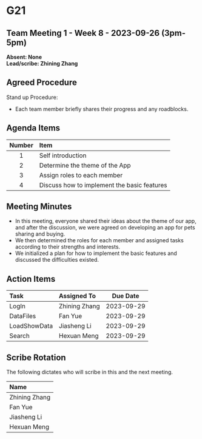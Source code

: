 # G21

## Team Meeting 1 - Week 8 - 2023-09-26 (3pm-5pm)
**Absent: None**
<br>
**Lead/scribe: Zhining Zhang**

## Agreed Procedure
Stand up Procedure:
- Each team member briefly shares their progress and any roadblocks.


## Agenda Items
| Number  | Item                                        |
|:-------:|:--------------------------------------------|
|    1    | Self introduction                           |
|    2    | Determine the theme of the App              |
|    3    | Assign roles to each member                 |
|    4    | Discuss how to implement the basic features |

## Meeting Minutes
- In this meeting, everyone shared their ideas about the theme of our app, and after the discussion, we were agreed on developing an app for pets sharing and buying.
- We then determined the roles for each member and assigned tasks according to their strengths and interests.
- We initialized a plan for how to implement the basic features and discussed the difficulties existed.

## Action Items
| Task          | Assigned To    |  Due Date  |
|:--------------|:---------------|:----------:|
| LogIn         | Zhining Zhang  | 2023-09-29 |
| DataFiles     | Fan Yue        | 2023-09-29 |
| LoadShowData  | Jiasheng Li    | 2023-09-29 |
| Search        | Hexuan Meng    | 2023-09-29 |



## Scribe Rotation
The following dictates who will scribe in this and the next meeting.

| Name           |
|:---------------|
| Zhining Zhang  |
| Fan Yue        |
| Jiasheng Li    |
| Hexuan Meng    |

